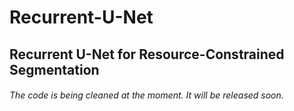 # Recurrent-U-Net
## Recurrent U-Net for Resource-Constrained Segmentation
###### The code is being cleaned at the moment. It will be released soon.

